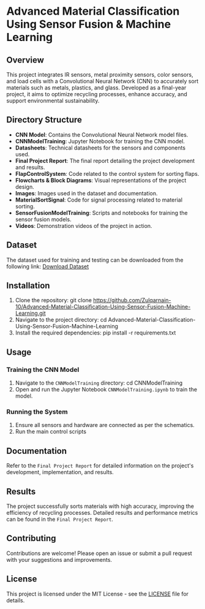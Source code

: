# Advanced Material Classification Using Sensor Fusion & Machine Learning

## Overview
This project integrates IR sensors, metal proximity sensors, color sensors, and load cells with a Convolutional Neural Network (CNN) to accurately sort materials such as metals, plastics, and glass. Developed as a final-year project, it aims to optimize recycling processes, enhance accuracy, and support environmental sustainability.

## Directory Structure
- **CNN Model**: Contains the Convolutional Neural Network model files.
- **CNNModelTraining**: Jupyter Notebook for training the CNN model.
- **Datasheets**: Technical datasheets for the sensors and components used.
- **Final Project Report**: The final report detailing the project development and results.
- **FlapControlSystem**: Code related to the control system for sorting flaps.
- **Flowcharts & Block Diagrams**: Visual representations of the project design.
- **Images**: Images used in the dataset and documentation.
- **MaterialSortSignal**: Code for signal processing related to material sorting.
- **SensorFusionModelTraining**: Scripts and notebooks for training the sensor fusion models.
- **Videos**: Demonstration videos of the project in action.

## Dataset
The dataset used for training and testing can be downloaded from the following link:
[Download Dataset](https://drive.google.com/file/d/1zLjwx7HyiJ9iWzKVWlQKtAgT0XEnE_bh/view?usp=sharing)

## Installation
1. Clone the repository:
   git clone https://github.com/Zulqarnain-10/Advanced-Material-Classification-Using-Sensor-Fusion-Machine-Learning.git
2. Navigate to the project directory:
   cd Advanced-Material-Classification-Using-Sensor-Fusion-Machine-Learning
3. Install the required dependencies:
   pip install -r requirements.txt

## Usage
### Training the CNN Model
1. Navigate to the `CNNModelTraining` directory:
   cd CNNModelTraining
2. Open and run the Jupyter Notebook `CNNModelTraining.ipynb` to train the model.

### Running the System
1. Ensure all sensors and hardware are connected as per the schematics.
2. Run the main control scripts

## Documentation
Refer to the `Final Project Report` for detailed information on the project's development, implementation, and results.

## Results
The project successfully sorts materials with high accuracy, improving the efficiency of recycling processes. Detailed results and performance metrics can be found in the `Final Project Report`.

## Contributing
Contributions are welcome! Please open an issue or submit a pull request with your suggestions and improvements.

## License
This project is licensed under the MIT License - see the [LICENSE](LICENSE) file for details.
